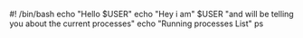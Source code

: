 #! /bin/bash
echo "Hello $USER"
echo "Hey i am" $USER "and will be telling you about the current processes"
echo "Running processes List"
ps

